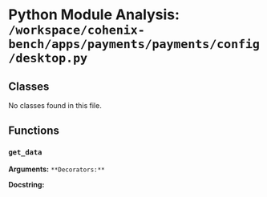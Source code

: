 # Python Module Analysis: `/workspace/cohenix-bench/apps/payments/payments/config/desktop.py`

## Classes

No classes found in this file.


## Functions

### `get_data`
**Arguments:** ``
**Decorators:** ``

**Docstring:**
```

```

